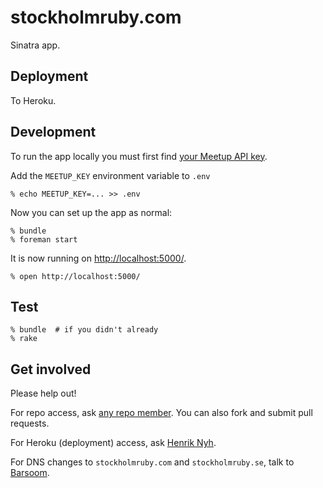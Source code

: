# stockholmruby.com

Sinatra app.


## Deployment

To Heroku.


## Development

To run the app locally you must first find [your Meetup API key](http://www.meetup.com/meetup_api/key/).

Add the `MEETUP_KEY` environment variable to `.env`

    % echo MEETUP_KEY=... >> .env

Now you can set up the app as normal:

    % bundle
    % foreman start

It is now running on <http://localhost:5000/>.

    % open http://localhost:5000/


## Test

    % bundle  # if you didn't already
    % rake


## Get involved

Please help out!

For repo access, ask [any repo member](https://github.com/sthlmrb?tab=members). You can also fork and submit pull requests.

For Heroku (deployment) access, ask [Henrik Nyh](http://henrik.nyh.se).

For DNS changes to `stockholmruby.com` and `stockholmruby.se`, talk to [Barsoom](http://barsoom.se).
